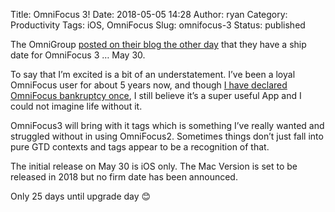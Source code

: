 Title: OmniFocus 3!
Date: 2018-05-05 14:28
Author: ryan
Category: Productivity
Tags: iOS, OmniFocus
Slug: omnifocus-3
Status: published

The OmniGroup [posted on their blog the other day](https://www.omnigroup.com/blog/omnifocus-3.0-for-ios-ship-date-may-30) that they have a ship date for OmniFocus 3 … May 30.

To say that I’m excited is a bit of an understatement. I’ve been a loyal OmniFocus user for about 5 years now, and though [I have declared OmniFocus bankruptcy once](/declaring-omnifocus-bankrupty.html), I still believe it’s a super useful App and I could not imagine life without it.

OmniFocus3 will bring with it tags which is something I’ve really wanted and struggled without in using OmniFocus2. Sometimes things don’t just fall into pure GTD contexts and tags appear to be a recognition of that.

The initial release on May 30 is iOS only. The Mac Version is set to be released in 2018 but no firm date has been announced.

Only 25 days until upgrade day 😊
